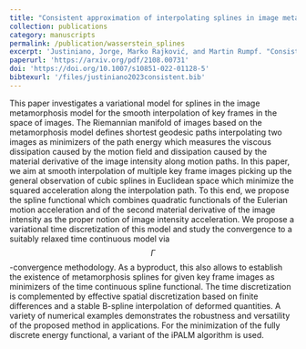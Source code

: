 ```yaml
---
title: "Consistent approximation of interpolating splines in image metamorphosis"
collection: publications
category: manuscripts
permalink: /publication/wasserstein_splines
excerpt: 'Justiniano, Jorge, Marko Rajković, and Martin Rumpf. "Consistent approximation of interpolating splines in image metamorphosis." Journal of Mathematical Imaging and Vision 65.1 (2023): 29-52.'
paperurl: 'https://arxiv.org/pdf/2108.00731'
doi: 'https://doi.org/10.1007/s10851-022-01128-5'
bibtexurl: '/files/justiniano2023consistent.bib'
---
```



This paper investigates a variational model for splines in the image metamorphosis model for the smooth interpolation of key frames in the space of images. The Riemannian manifold of images based on the metamorphosis model defines shortest geodesic paths interpolating two images as minimizers of the path energy which measures the viscous dissipation caused by the motion field and dissipation caused by the material derivative of the image intensity along motion paths. In this paper, we aim at smooth interpolation of multiple key frame images picking up the general observation of cubic splines in Euclidean space which minimize the squared acceleration along the interpolation path. To this end, we propose the spline functional which combines quadratic functionals of the Eulerian motion acceleration and of the second material derivative of the image intensity as the proper notion of image intensity acceleration. We propose a variational time discretization of this model and study the convergence to a suitably relaxed time continuous model via 
$$\Gamma$$-convergence methodology. As a byproduct, this also allows to establish the existence of metamorphosis splines for given key frame images as minimizers of the time continuous spline functional. The time discretization is complemented by effective spatial discretization based on finite differences and a stable B-spline interpolation of deformed quantities. A variety of numerical examples demonstrates the robustness and versatility of the proposed method in applications. For the minimization of the fully discrete energy functional, a variant of the iPALM algorithm is used.
